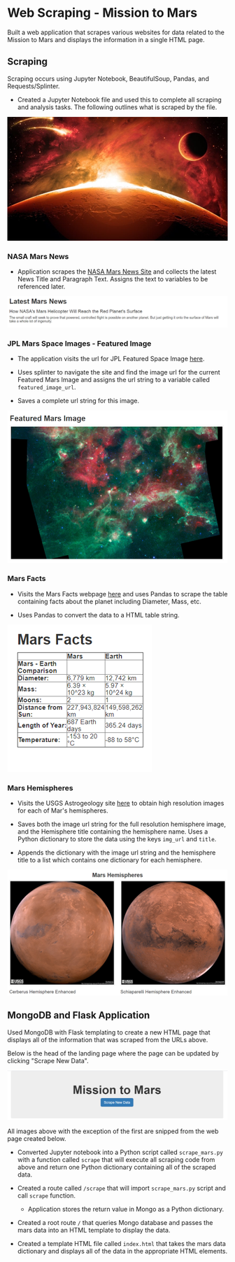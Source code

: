 # Web Scraping - Mission to Mars

Built a web application that scrapes various websites for data related to the Mission to Mars and displays the information in a single HTML page.

## Scraping

Scraping occurs using Jupyter Notebook, BeautifulSoup, Pandas, and Requests/Splinter.

* Created a Jupyter Notebook file and used this to complete all scraping and analysis tasks. The following outlines what is scraped by the file.

![Opening Photo](Missions_to_Mars/screen_shots/planet-mars.png)

### NASA Mars News

* Application scrapes the [NASA Mars News Site](https://mars.nasa.gov/news/) and collects the latest News Title and Paragraph Text. Assigns the text to variables to be referenced later.

![Opening Photo](Missions_to_Mars/screen_shots/latest_news.png)

### JPL Mars Space Images - Featured Image

* The application visits the url for JPL Featured Space Image [here](https://www.jpl.nasa.gov/spaceimages/?search=&category=Mars).

* Uses splinter to navigate the site and find the image url for the current Featured Mars Image and assigns the url string to a variable called `featured_image_url`.

* Saves a complete url string for this image.

![Scraped Web Image](Missions_to_Mars/screen_shots/updating_image.png)

### Mars Facts

* Visits the Mars Facts webpage [here](https://space-facts.com/mars/) and uses Pandas to scrape the table containing facts about the planet including Diameter, Mass, etc.

* Uses Pandas to convert the data to a HTML table string.

![Snipped Mars Facts](Missions_to_Mars/screen_shots/mars_facts.png)

### Mars Hemispheres

* Visits the USGS Astrogeology site [here](https://astrogeology.usgs.gov/search/results?q=hemisphere+enhanced&k1=target&v1=Mars) to obtain high resolution images for each of Mar's hemispheres.

* Saves both the image url string for the full resolution hemisphere image, and the Hemisphere title containing the hemisphere name. Uses a Python dictionary to store the data using the keys `img_url` and `title`.

* Appends the dictionary with the image url string and the hemisphere title to a list which contains one dictionary for each hemisphere.

![Snipped Hemisphere Imagae](Missions_to_Mars/screen_shots/mars_hemishperes.png)

## MongoDB and Flask Application

Used MongoDB with Flask templating to create a new HTML page that displays all of the information that was scraped from the URLs above.

Below is the head of the landing page where the page can be updated by clicking "Scrape New Data".

![Landing Page Head](Missions_to_Mars/screen_shots/landing_page_head.png)

All images above with the exception of the first are snipped from the web page created below.

* Converted Jupyter notebook into a Python script called `scrape_mars.py` with a function called `scrape` that will execute all scraping code from above and return one Python dictionary containing all of the scraped data.

* Created a route called `/scrape` that will import `scrape_mars.py` script and call `scrape` function.

  * Application stores the return value in Mongo as a Python dictionary.

* Created a root route `/` that queries Mongo database and passes the mars data into an HTML template to display the data.

* Created a template HTML file called `index.html` that takes the mars data dictionary and displays all of the data in the appropriate HTML elements. 